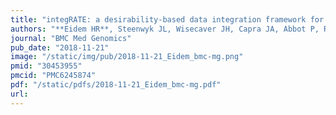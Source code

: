```yaml
---
title: "integRATE: a desirability-based data integration framework for the prioritization of candidate genes across heterogeneous omics and its application to preterm birth"
authors: "**Eidem HR**, Steenwyk JL, Wisecaver JH, Capra JA, Abbot P, Rokas A."
journal: "BMC Med Genomics"
pub_date: "2018-11-21"
image: "/static/img/pub/2018-11-21_Eidem_bmc-mg.png"
pmid: "30453955"
pmcid: "PMC6245874"
pdf: "/static/pdfs/2018-11-21_Eidem_bmc-mg.pdf"
url: 
---
```

